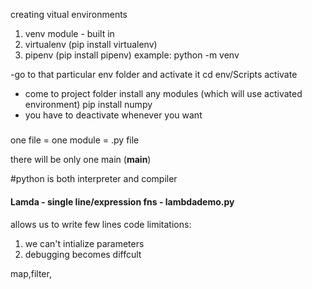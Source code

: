 
creating vitual environments

1. venv module - built in
2. virtualenv (pip install virtualenv)
3. pipenv (pip install pipenv)
example:
python -m venv <foldername>

-go to that particular env folder and activate it 
cd env/Scripts
activate
- come to project folder install any modules (which will use activated environment)
pip install numpy
- you have to deactivate whenever you want 


#####
one file = one module = .py file

there will be only one main (__main__)

#python is both interpreter and compiler




#### Lamda - single line/expression fns - lambdademo.py
allows us to write few lines code 
limitations:
1. we can't intialize parameters 
2. debugging becomes diffcult 

map,filter,